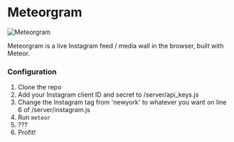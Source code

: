 # Meteorgram

![Meteorgram](http://au.com.lvfrvr.s3.amazonaws.com/meteorgram.jpg)

Meteorgram is a live Instagram feed / media wall in the browser, built with Meteor.

### Configuration

1. Clone the repo
2. Add your Instagram client ID and secret to /server/api_keys.js
3. Change the Instagram tag from 'newyork' to whatever you want on line 6 of /server/instagram.js
4. Run `meteor` 
5. ???
6. Profit!

